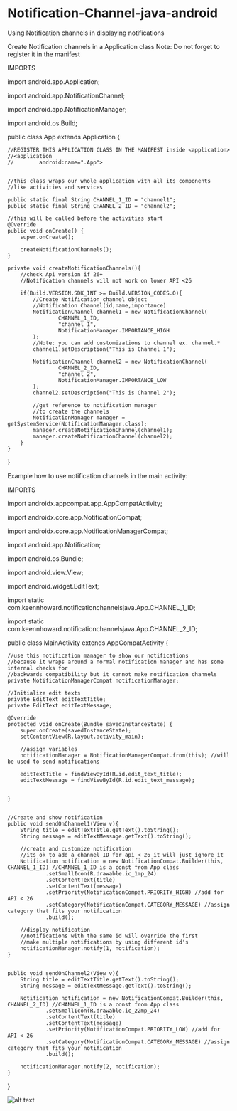 # Notification-Channel-java-android
Using Notification channels in displaying notifications

Create Notification channels in a Application class
Note: Do not forget to register it in the manifest


IMPORTS

import android.app.Application;

import android.app.NotificationChannel;

import android.app.NotificationManager;

import android.os.Build;

public class App extends Application {

    //REGISTER THIS APPLICATION CLASS IN THE MANIFEST inside <application>
    //<application
    //        android:name=".App">


    //this class wraps our whole application with all its components
    //like activities and services

    public static final String CHANNEL_1_ID = "channel1";
    public static final String CHANNEL_2_ID = "channel2";

    //this will be called before the activities start
    @Override
    public void onCreate() {
        super.onCreate();

        createNotificationChannels();
    }

    private void createNotificationChannels(){
        //check Api version if 26+
        //Notification channels will not work on lower API <26

        if(Build.VERSION.SDK_INT >= Build.VERSION_CODES.O){
            //Create Notification channel object
            //Notification Channel(id,name,importance)
            NotificationChannel channel1 = new NotificationChannel(
                    CHANNEL_1_ID,
                    "channel 1",
                    NotificationManager.IMPORTANCE_HIGH
            );
            //Note: you can add customizations to channel ex. channel.*
            channel1.setDescription("This is Channel 1");

            NotificationChannel channel2 = new NotificationChannel(
                    CHANNEL_2_ID,
                    "channel 2",
                    NotificationManager.IMPORTANCE_LOW
            );
            channel2.setDescription("This is Channel 2");

            //get reference to notification manager
            //to create the channels
            NotificationManager manager = getSystemService(NotificationManager.class);
            manager.createNotificationChannel(channel1);
            manager.createNotificationChannel(channel2);
        }
    }
}


Example how to use notification channels in the main activity:


IMPORTS

import androidx.appcompat.app.AppCompatActivity;

import androidx.core.app.NotificationCompat;

import androidx.core.app.NotificationManagerCompat;


import android.app.Notification;

import android.os.Bundle;

import android.view.View;

import android.widget.EditText;

import static com.keennhoward.notificationchannelsjava.App.CHANNEL_1_ID;

import static com.keennhoward.notificationchannelsjava.App.CHANNEL_2_ID;

public class MainActivity extends AppCompatActivity {

    //use this notification manager to show our notifications
    //because it wraps around a normal notification manager and has some internal checks for
    //backwards compatibility but it cannot make notification channels
    private NotificationManagerCompat notificationManager;

    //Initialize edit texts
    private EditText editTextTitle;
    private EditText editTextMessage;

    @Override
    protected void onCreate(Bundle savedInstanceState) {
        super.onCreate(savedInstanceState);
        setContentView(R.layout.activity_main);

        //assign variables
        notificationManager = NotificationManagerCompat.from(this); //will be used to send notifications

        editTextTitle = findViewById(R.id.edit_text_title);
        editTextMessage = findViewById(R.id.edit_text_message);


    }


    //Create and show notification
    public void sendOnChannel1(View v){
        String title = editTextTitle.getText().toString();
        String message = editTextMessage.getText().toString();

        //create and customize notification
        //its ok to add a channel_ID for api < 26 it will just ignore it
        Notification notification = new NotificationCompat.Builder(this, CHANNEL_1_ID) //CHANNEL_1_ID is a const from App class
                .setSmallIcon(R.drawable.ic_1mp_24)
                .setContentText(title)
                .setContentText(message)
                .setPriority(NotificationCompat.PRIORITY_HIGH) //add for API < 26
                .setCategory(NotificationCompat.CATEGORY_MESSAGE) //assign category that fits your notification
                .build();

        //display notification
        //notifications with the same id will override the first
        //make multiple notifications by using different id's
        notificationManager.notify(1, notification);
    }


    public void sendOnChannel2(View v){
        String title = editTextTitle.getText().toString();
        String message = editTextMessage.getText().toString();

        Notification notification = new NotificationCompat.Builder(this, CHANNEL_2_ID) //CHANNEL_1_ID is a const from App class
                .setSmallIcon(R.drawable.ic_22mp_24)
                .setContentText(title)
                .setContentText(message)
                .setPriority(NotificationCompat.PRIORITY_LOW) //add for API < 26
                .setCategory(NotificationCompat.CATEGORY_MESSAGE) //assign category that fits your notification
                .build();

        notificationManager.notify(2, notification);
    }
}


![alt text](https://docs.google.com/uc?export=download&id=1oSpqwlqZ3nUJGcmUMa4EosxX-WVa2FDT)
